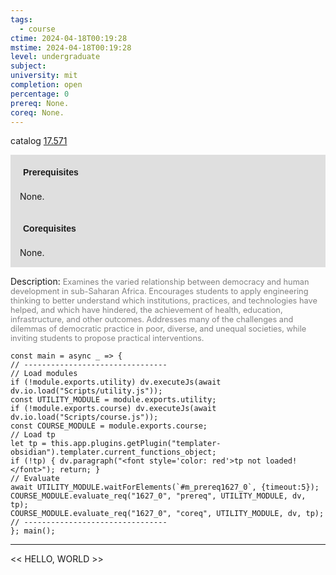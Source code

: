 ```yaml
---
tags:
  - course
ctime: 2024-04-18T00:19:28
mstime: 2024-04-18T00:19:28
level: undergraduate
subject: 
university: mit
completion: open
percentage: 0
prereq: None.
coreq: None.
---
```


catalog [17.571](http://student.mit.edu/catalog/m17b.html#17.571)

<span style="display: block; padding: 15px; background-color: rgb(100, 100, 100, 0.2);"><font id="m_prereq1627_0" style="display: block; font-family: Arial, sans-serif; font-weight: bold; padding: 5px">Prerequisites</font><br><span id="prereq1627_0">None.</span></span>
<span style="display: block; padding: 15px; background-color: rgb(100, 100, 100, 0.2);"><font id="m_coreq1627_0" style="display: block; font-family: Arial, sans-serif; font-weight: bold; padding: 5px">Corequisites</font><br><span id="coreq1627_0">None.</span></span>

<font style="">Description:</font>
<font style="color: grey; font-size: 0.8rem;">Examines the varied relationship between democracy and human development in sub-Saharan Africa. Encourages students to apply engineering thinking to better understand which institutions, practices, and technologies have helped, and which have hindered, the achievement of health, education, infrastructure, and other outcomes. Addresses many of the challenges and dilemmas of democratic practice in poor, diverse, and unequal societies, while inviting students to propose practical interventions.</font>

```dataviewjs
const main = async _ => {
// --------------------------------
// Load modules
if (!module.exports.utility) dv.executeJs(await dv.io.load("Scripts/utility.js"));
const UTILITY_MODULE = module.exports.utility;
if (!module.exports.course) dv.executeJs(await dv.io.load("Scripts/course.js"));
const COURSE_MODULE = module.exports.course;
// Load tp
let tp = this.app.plugins.getPlugin("templater-obsidian").templater.current_functions_object;
if (!tp) { dv.paragraph("<font style='color: red'>tp not loaded!</font>"); return; }
// Evaluate
await UTILITY_MODULE.waitForElements(`#m_prereq1627_0`, {timeout:5});
COURSE_MODULE.evaluate_req("1627_0", "prereq", UTILITY_MODULE, dv, tp);
COURSE_MODULE.evaluate_req("1627_0", "coreq", UTILITY_MODULE, dv, tp);
// --------------------------------
}; main();
```

---

<< HELLO, WORLD >>
